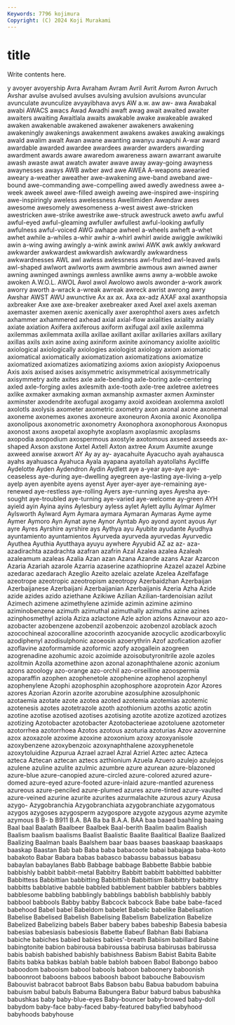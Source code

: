 ```yaml
---
Keywords: 7796 kojimura
Copyright: (C) 2024 Koji Murakami
---
```


# title

Write contents here.



y avoyer avoyership Avra
Avraham Avram Avril Avrit Avrom Avron Avruch Avshar avulse avulsed
avulses avulsing avulsion avulsions avuncular avunculate avunculize avyayibhava avys AW
a.w. aw aw- awa Awabakal awabi AWACS awacs Awad Awadhi
awaft awag await awaited awaiter awaiters awaiting Awaitlala awaits awakable
awake awakeable awaked awaken awakenable awakened awakener awakeners awakening awakeningly
awakenings awakenment awakens awakes awaking awakings awald awalim awalt Awan
awane awanting awanyu awapuhi A-war award awardable awarded awardee awardees
awarder awarders awarding awardment awards aware awaredom awareness awarn awarrant
awaruite awash awaste awat awatch awater awave away away-going awayness
awaynesses aways AWB awber awd awe AWEA A-weapons awearied aweary
a-weather aweather awe-awakening awe-band aweband awe-bound awe-commanding awe-compelling awed awedly
awedness awee a-week aweek aweel awe-filled aweigh aweing awe-inspired awe-inspiring
awe-inspiringly aweless awelessness Awellimiden Awendaw awes awesome awesomely awesomeness a-west
awest awe-stricken awestricken awe-strike awestrike awe-struck awestruck aweto awfu awful
awful-eyed awful-gleaming awfuller awfullest awful-looking awfully awfulness awful-voiced AWG awhape
awheel a-wheels awheft a-whet awhet awhile a-whiles a-whir awhir a-whirl
awhirl awide awiggle awikiwiki awin a-wing awing awingly a-wink awink
awiwi AWK awk awkly awkward awkwarder awkwardest awkwardish awkwardly awkwardness
awkwardnesses AWL awl awless awlessness awl-fruited awl-leaved awls awl-shaped awlwort
awlworts awm awmbrie awmous awn awned awner awning awninged awnings
awnless awnlike awns awny a-wobble awoke awoken A.W.O.L. AWOL Awol
awol Awolowo awols awonder a-work awork aworry aworth a-wrack a-wreak
awreak awreck awrist awrong awry Awshar AWST AWU awunctive Ax
ax ax. Axa ax-adz AXAF axal axanthopsia axbreaker Axe axe
axe-breaker axebreaker axed Axel axel axels axeman axemaster axemen axenic
axenically axer axerophthol axers axes axfetch axhammer axhammered axhead axial
axial-flow axialities axiality axially axiate axiation Axifera axiferous axiform axifugal
axil axile axilemma axilemmas axilemmata axilla axillae axillant axillar axillaries
axillars axillary axillas axils axin axine axing axiniform axinite axinomancy
axiolite axiolitic axiological axiologically axiologies axiologist axiology axiom axiomatic axiomatical
axiomatically axiomatization axiomatizations axiomatize axiomatized axiomatizes axiomatizing axioms axion axiopisty
Axiopoenus Axis axis axised axises axisymmetric axisymmetrical axisymmetrically axisymmetry axite
axites axle axle-bending axle-boring axle-centering axled axle-forging axles axlesmith axle-tooth
axle-tree axletree axletrees axlike axmaker axmaking axman axmanship axmaster axmen
Axminster axminster axodendrite axofugal axogamy axoid axoidean axolemma axolotl axolotls
axolysis axometer axometric axometry axon axonal axone axonemal axoneme axonemes
axones axoneure axoneuron Axonia axonic Axonolipa axonolipous axonometric axonometry Axonophora
axonophorous Axonopus axonost axons axopetal axophyte axoplasm axoplasmic axoplasms axopodia
axopodium axospermous axostyle axotomous axseed axseeds ax-shaped Axson axstone Axtel
Axtell Axton axtree Axum Axumite axunge axweed axwise axwort AY
Ay ay ay- ayacahuite Ayacucho ayah ayahausca ayahs ayahuasca Ayahuca
Ayala ayapana ayatollah ayatollahs Aycliffe Aydelotte Ayden Aydendron Aydin Aydlett
aye a-year aye-aye aye-ceaseless aye-during aye-dwelling ayegreen aye-lasting aye-living a-yelp
ayelp ayen ayenbite ayens ayenst Ayer ayer-ayer aye-remaining aye-renewed aye-restless
aye-rolling Ayers aye-running ayes Ayesha aye-sought aye-troubled aye-turning aye-varied aye-welcome
ay-green AYH ayield ayin Ayina ayins Aylesbury ayless aylet Aylett
ayllu Aylmar Aylmer Aylsworth Aylward Aym Aymara aymara Aymaran Aymaras
Ayme ayme Aymer Aymoro Ayn Aynat ayne Aynor Ayntab Ayo
ayond ayont ayous Ayr ayre Ayres Ayrshire ayrshire ays Aythya
ayu Ayubite ayudante Ayudhya ayuntamiento ayuntamientos Ayurveda ayurveda ayurvedas Ayurvedic
Ayuthea Ayuthia Ayutthaya ayuyu aywhere Ayyubid AZ az az- aza-
azadirachta azadrachta azafran azafrin Azal Azalea azalea Azaleah azaleamum azaleas
Azalia Azan azan Azana Azande azans Azar Azarcon Azaria Azariah
azarole Azarria azaserine azathioprine Azazel azazel Azbine azedarac azedarach Azeglio
Azeito azelaic azelate Azelea Azelfafage azeotrope azeotropic azeotropism azeotropy Azerbaidzhan
Azerbaijan Azerbaijanese Azerbaijani Azerbaijanian Azerbaijanis Azeria Azha Azide azide azides
azido aziethane Azikiwe Azilian Azilian-tardenoisian azilut Azimech azimene azimethylene azimide
azimin azimine azimino aziminobenzene azimuth azimuthal azimuthally azimuths azine azines
azinphosmethyl aziola Aziza azlactone Azle azlon azlons Aznavour azo azo-
azobacter azobenzene azobenzil azobenzoic azobenzol azoblack azoch azocochineal azocoralline azocorinth
azocyanide azocyclic azodicarboxylic azodiphenyl azodisulphonic azoeosin azoerythrin Azof azofication azofier
azoflavine azoformamide azoformic azofy azogallein azogreen azogrenadine azohumic azoic azoimide
azoisobutyronitrile azole azoles azolitmin Azolla azomethine azon azonal azonaphthalene azonic
azonium azons azoology azo-orange azo-orchil azo-orseilline azoospermia azoparaffin azophen azophenetole
azophenine azophenol azophenyl azophenylene Azophi azophosphin azophosphore azoprotein Azor Azores
azores Azorian Azorin azorite azorubine azosulphine azosulphonic azotaemia azotate azote
azotea azoted azotemia azotemias azotemic azotenesis azotes azotetrazole azoth azothionium
azoths azotic azotin azotine azotise azotised azotises azotising azotite azotize
azotized azotizes azotizing Azotobacter azotobacter Azotobacterieae azotoluene azotometer azotorrhea azotorrhoea
Azotos azotous azoturia azoturias Azov azovernine azox azoxazole azoxime azoxine
azoxonium azoxy azoxyanisole azoxybenzene azoxybenzoic azoxynaphthalene azoxyphenetole azoxytoluidine Azpurua Azrael
azrael Azral Azriel Aztec aztec Azteca azteca Aztecan aztecan aztecs
azthionium Azuela Azuero azulejo azulejos azulene azuline azulite azulmic azumbre
azure azurean azure-blazoned azure-blue azure-canopied azure-circled azure-colored azured azure-domed azure-eyed
azure-footed azure-inlaid azure-mantled azureness azureous azure-penciled azure-plumed azures azure-tinted azure-vaulted
azure-veined azurine azurite azurites azurmalachite azurous azury Azusa azygo- Azygobranchia
Azygobranchiata azygobranchiate azygomatous azygos azygoses azygosperm azygospore azygote azygous azyme
azymite azymous B B- b B911 B.A. BA Ba ba
B.A.A. BAA baa baaed baahling baaing Baal baal Baalath Baalbeer
Baalbek Baal-berith Baalim baalim Baalish Baalism baalism baalisms Baalist Baalistic
Baalite Baalitical Baalize Baalized Baalizing Baalman baals Baalshem baar baas
baases baaskaap baaskaaps baaskap Baastan Bab bab Baba baba babacoote
babai babajaga baba-koto babakoto Babar Babara babas babasco babassu babassus
babasu babaylan babaylanes Babb Babbage babbage Babbette Babbie babbie babbishly
babbit babbit-metal Babbitry Babbitt babbitt babbitted babbitter Babbittess Babbittian babbitting
Babbittish Babbittism Babbittry babbittry babbitts babblative babble babbled babblement babbler
babblers babbles babblesome babbling babblingly babblings babblish babblishly babbly babbool
babbools Babby babby Babcock babcock Babe babe babe-faced babehood Babel
babel Babeldom babelet Babelic babelike Babelisation Babelise Babelised Babelish Babelising
Babelism Babelization Babelize Babelized Babelizing babels Baber babery babes babeship
Babesia babesia babesias babesiasis babesiosis Babette Babeuf Babhan Babi Babiana
babiche babiches babied babies babies'-breath Babiism babillard Babine babingtonite babion
babirousa babiroussa babirusa babirusas babirussa babis babish babished babishly babishness
Babism Babist Babita Babite Babits babka babkas bablah bable babloh
baboen Babol Babongo baboo baboodom babooism babool babools baboon baboonery
baboonish baboonroot baboons baboos baboosh baboot babouche Babouvism Babouvist babracot
babroot Babs Babson babu Babua babudom babuina babuism babul babuls
Babuma Babungera Babur baburd babus babushka babushkas baby baby-blue-eyes Baby-bouncer
baby-browed baby-doll babydom baby-face baby-faced baby-featured babyfied babyhood babyhoods babyhouse
